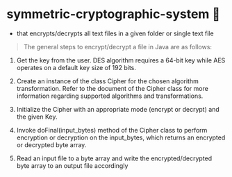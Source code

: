 # symmetric-cryptographic-system :closed_lock_with_key:
- that encrypts/decrypts all text files in a given folder or single text file

> The general steps to encrypt/decrypt a file in Java are as follows:

1. Get the key from the user. DES algorithm requires a 64-bit key while AES operates on a default key size of 192 bits.

2. Create an instance of the class Cipher for the chosen algorithm transformation. Refer to the document of the
Cipher class for more information regarding supported algorithms and transformations.

3. Initialize the Cipher with an appropriate mode (encrypt or decrypt) and the given Key.

4. Invoke doFinal(input_bytes) method of the Cipher class to perform encryption or decryption on the
input_bytes, which returns an encrypted or decrypted byte array.

5. Read an input file to a byte array and write the encrypted/decrypted byte array to an output file accordingly
